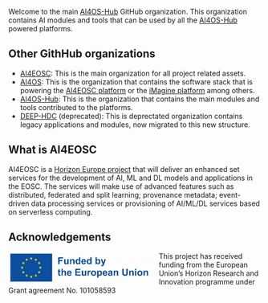 
Welcome to the main [AI4OS-Hub](https://ai4os.eu/) GitHub organization. This
organization contains AI modules and tools that can be used by all the
[AI4OS-Hub](https://ai4os.eu/) powered platforms.

## Other GithHub organizations

* [AI4EOSC](https://github.com/ai4eosc): This is the main organization for all
  project related assets.
* [AI4OS](https://github.com/ai4os): This is the organization that contains the software
  stack that is powering the [AI4EOSC platform](https://dashboard.cloud.ai4eosc.eu/) or the
  [iMagine platform](https://dashboard.cloud.imagine-ai.eu/) among others.
* [AI4OS-Hub](https://github.com/ai4os-hub): This is the organization that
  contains the main modules and tools contributed to the platforms.
* [DEEP-HDC](https://github.com/deep-hdc) (deprecated): This is deprectated
  organization contains legacy applications and modules, now migrated to this
  new structure.

## What is AI4EOSC

AI4EOSC is a [Horizon Europe project](https://ai4eosc.eu/) that will deliver an
enhanced set services for the development of AI, ML and DL models and
applications in the EOSC. The services will make use of advanced features such
as distributed, federated and split learning; provenance metadata; event-driven
data processing services or provisioning of AI/ML/DL services based on
serverless computing.

## Acknowledgements

<img width=300 align="left" src="https://github.com/AI4EOSC/.github/raw/main/profile/EN-Funded.jpg" alt="Funded by the European Union" />

This project has received funding from the European Union’s Horizon Research and Innovation programme under Grant agreement No. 101058593
